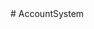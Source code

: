 <mxfile host="Electron" agent="Mozilla/5.0 (Windows NT 10.0; Win64; x64) AppleWebKit/537.36 (KHTML, like Gecko) draw.io/27.0.9 Chrome/134.0.6998.205 Electron/35.4.0 Safari/537.36" version="27.0.9">
  <diagram name="Page-1" id="eUEc7VF8CKAKvdWgvg0R">
    <mxGraphModel dx="1897" dy="259" grid="0" gridSize="10" guides="1" tooltips="1" connect="1" arrows="1" fold="1" page="0" pageScale="1" pageWidth="850" pageHeight="1100" math="0" shadow="0">
      <root>
        <mxCell id="0" />
        <mxCell id="1" parent="0" />
        <mxCell id="mFY8WBN4wWm0_BmZKr3T-1" value="User" style="swimlane;fontStyle=1;align=center;verticalAlign=top;childLayout=stackLayout;horizontal=1;startSize=26;horizontalStack=0;resizeParent=1;resizeParentMax=0;resizeLast=0;collapsible=1;marginBottom=0;whiteSpace=wrap;html=1;" parent="1" vertex="1">
          <mxGeometry x="-90" y="520" width="180" height="230" as="geometry">
            <mxRectangle x="280" y="160" width="90" height="30" as="alternateBounds" />
          </mxGeometry>
        </mxCell>
        <mxCell id="mFY8WBN4wWm0_BmZKr3T-2" value="- userId : int&lt;div&gt;- email : String&lt;/div&gt;&lt;div&gt;- name : String&lt;/div&gt;&lt;div&gt;- phone&lt;span style=&quot;background-color: transparent; color: light-dark(rgb(0, 0, 0), rgb(255, 255, 255));&quot;&gt;: String&lt;/span&gt;&lt;/div&gt;" style="text;strokeColor=none;fillColor=none;align=left;verticalAlign=top;spacingLeft=4;spacingRight=4;overflow=hidden;rotatable=0;points=[[0,0.5],[1,0.5]];portConstraint=eastwest;whiteSpace=wrap;html=1;" parent="mFY8WBN4wWm0_BmZKr3T-1" vertex="1">
          <mxGeometry y="26" width="180" height="64" as="geometry" />
        </mxCell>
        <mxCell id="mFY8WBN4wWm0_BmZKr3T-3" value="" style="line;strokeWidth=1;fillColor=none;align=left;verticalAlign=middle;spacingTop=-1;spacingLeft=3;spacingRight=3;rotatable=0;labelPosition=right;points=[];portConstraint=eastwest;strokeColor=inherit;" parent="mFY8WBN4wWm0_BmZKr3T-1" vertex="1">
          <mxGeometry y="90" width="180" height="8" as="geometry" />
        </mxCell>
        <mxCell id="mFY8WBN4wWm0_BmZKr3T-4" value="+ getUserId( ) : int&lt;div&gt;+ getEmail( ) : String&lt;/div&gt;&lt;div&gt;+ getName( ) : String&lt;/div&gt;&lt;div&gt;+getPhone( ):String&lt;/div&gt;&lt;div&gt;+setUserId(userId&amp;nbsp;: int): void&lt;/div&gt;&lt;div&gt;&lt;div&gt;+setEmail(email: String): void&lt;/div&gt;&lt;/div&gt;&lt;div&gt;&lt;div&gt;+setName(name: String): void&lt;/div&gt;&lt;/div&gt;&lt;div&gt;+setPhone(phone: String):void&lt;/div&gt;" style="text;strokeColor=none;fillColor=none;align=left;verticalAlign=top;spacingLeft=4;spacingRight=4;overflow=hidden;rotatable=0;points=[[0,0.5],[1,0.5]];portConstraint=eastwest;whiteSpace=wrap;html=1;" parent="mFY8WBN4wWm0_BmZKr3T-1" vertex="1">
          <mxGeometry y="98" width="180" height="132" as="geometry" />
        </mxCell>
        <mxCell id="mFY8WBN4wWm0_BmZKr3T-5" value="Account" style="swimlane;fontStyle=1;align=center;verticalAlign=top;childLayout=stackLayout;horizontal=1;startSize=26;horizontalStack=0;resizeParent=1;resizeParentMax=0;resizeLast=0;collapsible=1;marginBottom=0;whiteSpace=wrap;html=1;" parent="1" vertex="1">
          <mxGeometry x="260" y="460" width="230" height="510" as="geometry">
            <mxRectangle x="630" y="100" width="80" height="30" as="alternateBounds" />
          </mxGeometry>
        </mxCell>
        <mxCell id="mFY8WBN4wWm0_BmZKr3T-6" value="- username : String&amp;nbsp; &amp;nbsp; &amp;nbsp; &amp;nbsp;&lt;div&gt;- system : String&lt;/div&gt;&lt;div&gt;- created_At :&amp;nbsp;Date&lt;/div&gt;&lt;div&gt;- updateAt: Date&lt;/div&gt;&lt;div&gt;- status: String&lt;/div&gt;&lt;div&gt;&lt;div&gt;- user: User&lt;/div&gt;&lt;/div&gt;&lt;div&gt;&lt;br&gt;&lt;/div&gt;" style="text;strokeColor=none;fillColor=none;align=left;verticalAlign=top;spacingLeft=4;spacingRight=4;overflow=hidden;rotatable=0;points=[[0,0.5],[1,0.5]];portConstraint=eastwest;whiteSpace=wrap;html=1;" parent="mFY8WBN4wWm0_BmZKr3T-5" vertex="1">
          <mxGeometry y="26" width="230" height="94" as="geometry" />
        </mxCell>
        <mxCell id="mFY8WBN4wWm0_BmZKr3T-7" value="" style="line;strokeWidth=1;fillColor=none;align=left;verticalAlign=middle;spacingTop=-1;spacingLeft=3;spacingRight=3;rotatable=0;labelPosition=right;points=[];portConstraint=eastwest;strokeColor=inherit;" parent="mFY8WBN4wWm0_BmZKr3T-5" vertex="1">
          <mxGeometry y="120" width="230" height="48" as="geometry" />
        </mxCell>
        <mxCell id="mFY8WBN4wWm0_BmZKr3T-8" value="&lt;div&gt;+getUsername(): String&lt;/div&gt;&lt;table&gt;&lt;tbody&gt;&lt;tr&gt;&lt;td data-col-size=&quot;sm&quot; data-end=&quot;647&quot; data-start=&quot;606&quot;&gt;&lt;code data-end=&quot;646&quot; data-start=&quot;608&quot;&gt;+setUsername(username: String): void&lt;/code&gt;&lt;/td&gt;&lt;/tr&gt;&lt;/tbody&gt;&lt;/table&gt;&lt;table&gt;&lt;tbody&gt;&lt;tr&gt;&lt;td data-col-size=&quot;sm&quot; data-end=&quot;667&quot; data-start=&quot;647&quot;&gt;&lt;/td&gt;&lt;/tr&gt;&lt;/tbody&gt;&lt;/table&gt;&lt;table&gt;&lt;tbody&gt;&lt;tr&gt;&lt;td data-col-size=&quot;sm&quot; data-end=&quot;701&quot; data-start=&quot;668&quot;&gt;&lt;code data-end=&quot;692&quot; data-start=&quot;670&quot;&gt;+getSystem(): String&lt;/code&gt;&lt;/td&gt;&lt;/tr&gt;&lt;/tbody&gt;&lt;/table&gt;&lt;table&gt;&lt;tbody&gt;&lt;tr&gt;&lt;td data-col-size=&quot;sm&quot; data-end=&quot;733&quot; data-start=&quot;701&quot;&gt;&lt;/td&gt;&lt;/tr&gt;&lt;/tbody&gt;&lt;/table&gt;&lt;table&gt;&lt;tbody&gt;&lt;tr&gt;&lt;td data-col-size=&quot;sm&quot; data-end=&quot;775&quot; data-start=&quot;734&quot;&gt;&lt;code data-end=&quot;770&quot; data-start=&quot;736&quot;&gt;+setSystem(system: String): void&lt;/code&gt;&lt;/td&gt;&lt;/tr&gt;&lt;/tbody&gt;&lt;/table&gt;&lt;table&gt;&lt;tbody&gt;&lt;tr&gt;&lt;td data-col-size=&quot;sm&quot; data-end=&quot;795&quot; data-start=&quot;775&quot;&gt;&lt;/td&gt;&lt;/tr&gt;&lt;/tbody&gt;&lt;/table&gt;&lt;table&gt;&lt;tbody&gt;&lt;tr&gt;&lt;td data-col-size=&quot;sm&quot; data-end=&quot;829&quot; data-start=&quot;796&quot;&gt;&lt;code data-end=&quot;821&quot; data-start=&quot;798&quot;&gt;+getCreatedAt(): Date&lt;/code&gt;&lt;/td&gt;&lt;/tr&gt;&lt;/tbody&gt;&lt;/table&gt;&lt;table&gt;&lt;tbody&gt;&lt;tr&gt;&lt;td data-col-size=&quot;sm&quot; data-end=&quot;861&quot; data-start=&quot;829&quot;&gt;&lt;/td&gt;&lt;/tr&gt;&lt;/tbody&gt;&lt;/table&gt;&lt;table&gt;&lt;tbody&gt;&lt;tr&gt;&lt;td data-col-size=&quot;sm&quot; data-end=&quot;903&quot; data-start=&quot;862&quot;&gt;&lt;code data-end=&quot;902&quot; data-start=&quot;864&quot;&gt;+setCreatedAt(createdAt: Date): void&lt;/code&gt;&lt;/td&gt;&lt;/tr&gt;&lt;/tbody&gt;&lt;/table&gt;&lt;table&gt;&lt;tbody&gt;&lt;tr&gt;&lt;td data-col-size=&quot;sm&quot; data-end=&quot;923&quot; data-start=&quot;903&quot;&gt;&lt;/td&gt;&lt;/tr&gt;&lt;/tbody&gt;&lt;/table&gt;&lt;table&gt;&lt;tbody&gt;&lt;tr&gt;&lt;td data-col-size=&quot;sm&quot; data-end=&quot;957&quot; data-start=&quot;924&quot;&gt;&lt;code data-end=&quot;948&quot; data-start=&quot;926&quot;&gt;+getUpdateAt(): Date&lt;/code&gt;&lt;/td&gt;&lt;/tr&gt;&lt;/tbody&gt;&lt;/table&gt;&lt;table&gt;&lt;tbody&gt;&lt;tr&gt;&lt;td data-col-size=&quot;sm&quot; data-end=&quot;989&quot; data-start=&quot;957&quot;&gt;&lt;/td&gt;&lt;/tr&gt;&lt;/tbody&gt;&lt;/table&gt;&lt;div&gt;&lt;table&gt;&lt;tbody&gt;&lt;tr&gt;&lt;td data-col-size=&quot;sm&quot; data-end=&quot;1031&quot; data-start=&quot;990&quot;&gt;&lt;code data-end=&quot;1028&quot; data-start=&quot;992&quot;&gt;+setUpdateAt(updateAt: Date): void&lt;br&gt;+getStatus():String&lt;br&gt;+setStatus(status: String):void&lt;br&gt;&lt;table&gt;&lt;tbody&gt;&lt;tr&gt;&lt;td data-col-size=&quot;sm&quot; data-end=&quot;1117&quot; data-start=&quot;1085&quot;&gt;+isValid(): boolean&lt;br&gt;&lt;table&gt;&lt;tbody&gt;&lt;tr&gt;&lt;td data-col-size=&quot;sm&quot; data-end=&quot;1183&quot; data-start=&quot;1151&quot;&gt;&lt;/td&gt;&lt;/tr&gt;&lt;/tbody&gt;&lt;/table&gt;&lt;/td&gt;&lt;/tr&gt;&lt;/tbody&gt;&lt;/table&gt;&lt;/code&gt;&lt;/td&gt;&lt;/tr&gt;&lt;/tbody&gt;&lt;/table&gt;&lt;table&gt;&lt;tbody&gt;&lt;tr&gt;&lt;td data-col-size=&quot;sm&quot; data-end=&quot;1051&quot; data-start=&quot;1031&quot;&gt;&lt;/td&gt;&lt;/tr&gt;&lt;/tbody&gt;&lt;/table&gt;+ getUser(): User&lt;/div&gt;&lt;div&gt;&lt;div&gt;+ setUser(user: User): void&lt;/div&gt;&lt;/div&gt;&lt;div&gt;&lt;br&gt;&lt;/div&gt;" style="text;strokeColor=none;fillColor=none;align=left;verticalAlign=top;spacingLeft=4;spacingRight=4;overflow=hidden;rotatable=0;points=[[0,0.5],[1,0.5]];portConstraint=eastwest;whiteSpace=wrap;html=1;" parent="mFY8WBN4wWm0_BmZKr3T-5" vertex="1">
          <mxGeometry y="168" width="230" height="342" as="geometry" />
        </mxCell>
        <mxCell id="mFY8WBN4wWm0_BmZKr3T-9" value="" style="endArrow=none;html=1;rounded=0;startArrow=diamondThin;startFill=1;jumpSize=10;" parent="1" target="mFY8WBN4wWm0_BmZKr3T-8" edge="1">
          <mxGeometry width="50" height="50" relative="1" as="geometry">
            <mxPoint x="90" y="640" as="sourcePoint" />
            <mxPoint x="140" y="590" as="targetPoint" />
          </mxGeometry>
        </mxCell>
        <mxCell id="mFY8WBN4wWm0_BmZKr3T-10" value="1" style="text;html=1;align=center;verticalAlign=middle;resizable=0;points=[];autosize=1;strokeColor=none;fillColor=none;" parent="1" vertex="1">
          <mxGeometry x="85" y="618" width="30" height="30" as="geometry" />
        </mxCell>
        <mxCell id="mFY8WBN4wWm0_BmZKr3T-11" value="*" style="text;html=1;align=center;verticalAlign=middle;resizable=0;points=[];autosize=1;strokeColor=none;fillColor=none;" parent="1" vertex="1">
          <mxGeometry x="225" y="648" width="30" height="30" as="geometry" />
        </mxCell>
        <mxCell id="mFY8WBN4wWm0_BmZKr3T-12" value="AccountService" style="swimlane;fontStyle=1;align=center;verticalAlign=top;childLayout=stackLayout;horizontal=1;startSize=26;horizontalStack=0;resizeParent=1;resizeParentMax=0;resizeLast=0;collapsible=1;marginBottom=0;whiteSpace=wrap;html=1;" parent="1" vertex="1">
          <mxGeometry x="-350" y="850" width="230" height="168" as="geometry">
            <mxRectangle x="630" y="100" width="80" height="30" as="alternateBounds" />
          </mxGeometry>
        </mxCell>
        <mxCell id="mFY8WBN4wWm0_BmZKr3T-14" value="" style="line;strokeWidth=1;fillColor=none;align=left;verticalAlign=middle;spacingTop=-1;spacingLeft=3;spacingRight=3;rotatable=0;labelPosition=right;points=[];portConstraint=eastwest;strokeColor=inherit;" parent="mFY8WBN4wWm0_BmZKr3T-12" vertex="1">
          <mxGeometry y="26" width="230" height="30" as="geometry" />
        </mxCell>
        <mxCell id="mFY8WBN4wWm0_BmZKr3T-15" value="+ createAccount(account: Account): void&#xa;+ deactivateAccount(username: String): void&#xa;+ updateAccount(account: Account): void&#xa;+ displayAccounts(): List&lt;Account&gt;&#xa;+ syncAccounts(): void&#xa;+ getAccountsByUserId(userId: int): List&lt;Account&gt;" style="text;strokeColor=none;fillColor=none;align=left;verticalAlign=top;spacingLeft=4;spacingRight=4;overflow=hidden;rotatable=0;points=[[0,0.5],[1,0.5]];portConstraint=eastwest;whiteSpace=wrap;html=1;" parent="mFY8WBN4wWm0_BmZKr3T-12" vertex="1">
          <mxGeometry y="56" width="230" height="112" as="geometry" />
        </mxCell>
        <mxCell id="mFY8WBN4wWm0_BmZKr3T-16" value="" style="endArrow=none;html=1;rounded=0;entryX=1.008;entryY=0.128;entryDx=0;entryDy=0;entryPerimeter=0;" parent="1" edge="1">
          <mxGeometry width="50" height="50" relative="1" as="geometry">
            <mxPoint x="260" y="738.5" as="sourcePoint" />
            <mxPoint x="-118.16000000000031" y="850.0039999999999" as="targetPoint" />
          </mxGeometry>
        </mxCell>
        <mxCell id="xB0won3Q7OyS_miWqOTS-1" value="UserService" style="swimlane;fontStyle=1;align=center;verticalAlign=top;childLayout=stackLayout;horizontal=1;startSize=26;horizontalStack=0;resizeParent=1;resizeParentMax=0;resizeLast=0;collapsible=1;marginBottom=0;whiteSpace=wrap;html=1;" parent="1" vertex="1">
          <mxGeometry x="-460" y="600" width="230" height="168" as="geometry">
            <mxRectangle x="630" y="100" width="80" height="30" as="alternateBounds" />
          </mxGeometry>
        </mxCell>
        <mxCell id="xB0won3Q7OyS_miWqOTS-3" value="" style="line;strokeWidth=1;fillColor=none;align=left;verticalAlign=middle;spacingTop=-1;spacingLeft=3;spacingRight=3;rotatable=0;labelPosition=right;points=[];portConstraint=eastwest;strokeColor=inherit;" parent="xB0won3Q7OyS_miWqOTS-1" vertex="1">
          <mxGeometry y="26" width="230" height="30" as="geometry" />
        </mxCell>
        <mxCell id="xB0won3Q7OyS_miWqOTS-4" value="&lt;div&gt;&lt;div&gt;+ createUser(user: User): void&lt;/div&gt;&lt;div&gt;+ getUserById(id: int): User&lt;/div&gt;&lt;div&gt;+ getUserAccounts(userId: int): List&amp;lt;Account&amp;gt;&lt;/div&gt;&lt;/div&gt;&lt;div&gt;&lt;/div&gt;" style="text;strokeColor=none;fillColor=none;align=left;verticalAlign=top;spacingLeft=4;spacingRight=4;overflow=hidden;rotatable=0;points=[[0,0.5],[1,0.5]];portConstraint=eastwest;whiteSpace=wrap;html=1;" parent="xB0won3Q7OyS_miWqOTS-1" vertex="1">
          <mxGeometry y="56" width="230" height="112" as="geometry" />
        </mxCell>
        <mxCell id="xB0won3Q7OyS_miWqOTS-5" value="" style="endArrow=none;html=1;rounded=0;entryX=0.004;entryY=0.215;entryDx=0;entryDy=0;entryPerimeter=0;" parent="1" target="mFY8WBN4wWm0_BmZKr3T-4" edge="1">
          <mxGeometry width="50" height="50" relative="1" as="geometry">
            <mxPoint x="-230" y="710" as="sourcePoint" />
            <mxPoint x="-180" y="660" as="targetPoint" />
          </mxGeometry>
        </mxCell>
      </root>
    </mxGraphModel>
  </diagram>
</mxfile># AccountSystem
